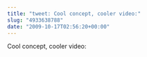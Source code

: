 ```yaml
---
title: "tweet: Cool concept, cooler video:"
slug: "4933638788"
date: "2009-10-17T02:56:20+00:00"
---
```

Cool concept, cooler video: